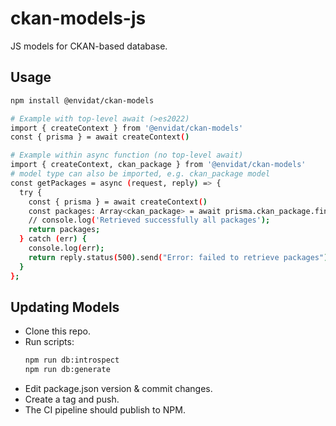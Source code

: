 # ckan-models-js

JS models for CKAN-based database.

## Usage

```bash
npm install @envidat/ckan-models

# Example with top-level await (>es2022)
import { createContext } from '@envidat/ckan-models'
const { prisma } = await createContext()

# Example within async function (no top-level await)
import { createContext, ckan_package } from '@envidat/ckan-models'
# model type can also be imported, e.g. ckan_package model
const getPackages = async (request, reply) => {
  try {
    const { prisma } = await createContext()
    const packages: Array<ckan_package> = await prisma.ckan_package.findMany();
    // console.log('Retrieved successfully all packages');
    return packages;
  } catch (err) {
    console.log(err);
    return reply.status(500).send("Error: failed to retrieve packages");
  }
};
```

## Updating Models

- Clone this repo.
- Run scripts:
    ```bash
    npm run db:introspect
    npm run db:generate
    ```
- Edit package.json version & commit changes.
- Create a tag and push.
- The CI pipeline should publish to NPM.
